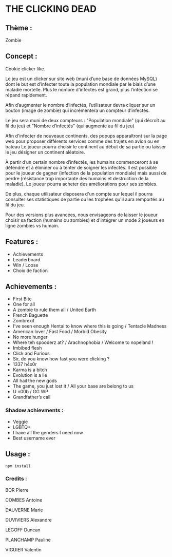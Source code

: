 # THE CLICKING DEAD
## Thème :
Zombie

## Concept :
Cookie clicker like.

Le jeu est un clicker sur site web (muni d’une base de données MySQL) dont le but est d’infecter toute la population mondiale par le biais d’une maladie mortelle. Plus le nombre d'infectés est grand, plus l’infection se répand rapidement.

Afin d’augmenter le nombre d’infectés, l’utilisateur devra cliquer sur un bouton (image de zombie) qui incrémentera un compteur d’infectés.

Le jeu sera muni de deux compteurs : "Population mondiale" (qui décroît au fil du jeu) et "Nombre d’infectés" (qui augmente au fil du jeu)

Afin d'infecter de nouveaux continents, des popups apparaîtront sur la page web pour proposer différents services comme des trajets en avion ou en bateau
Le joueur pourra choisir le continent au début de sa partie ou laisser le jeu désigner un continent aléatoire. 

À partir d’un certain nombre d’infectés, les humains commenceront à se défendre et à éliminer ou à tenter de soigner les infectés. Il est possible pour le joueur de gagner (infection de la population mondiale) mais aussi de perdre (résistance trop importante des humains et destruction de la maladie). Le joueur pourra acheter des améliorations pour ses zombies.

De plus, chaque utilisateur disposera d'un compte sur lequel il pourra consulter ses statistiques de partie ou les trophées qu'il aura remportés au fil du jeu.

Pour des versions plus avancées, nous envisageons de laisser le joueur choisir sa faction (humains ou zombies) et d'intégrer un mode 2 joueurs en ligne zombies vs humain.

## Features :
* Achievements
* Leaderboard 
* Win / Loose
* Choix de faction

## Achievements :
* First Bite
* One for all
* A zombie to rule them all / United Earth
* French Baguette
* Zombrexit
* I’ve seen enough Hentai to know where this is going / Tentacle Madness
* American lover / Fast Food / Morbid Obesity
* No more hunger
* Where teh spooderz at? / Arachnophobia / Welcome to nopeland !
* Imbibed flesh
* Click and Furious
* Sir, do you know how fast you were clicking ?
* 1337 h4x0r
* Karma is a bitch
* Evolution is a lie
* All hail the new gods
* The game, you just lost it / All your base are belong to us
* U n00b / GG WP
* Grandfather’s call

### Shadow achievments : 
* Veggie
* LGBTQ+
* I have all the genders I need now
* Best username ever

## Usage :
`npm install`

### Credits :
BOR Pierre

COMBES Antoine

DAUVERNE Marie

DUVIVIERS Alexandre

LEGOFF Duncan

PLANCHAMP Pauline

VIGUIER Valentin